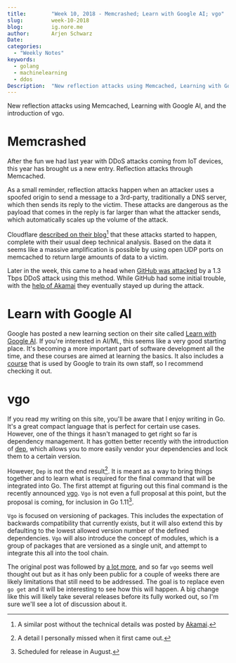 ```yaml
---
title:        "Week 10, 2018 - Memcrashed; Learn with Google AI; vgo"
slug:         week-10-2018
blog:         ig.nore.me  
author:       Arjen Schwarz  
Date:         
categories:   
  - "Weekly Notes"
keywords:
  - golang
  - machinelearning
  - ddos
Description:  "New reflection attacks using Memcached, Learning with Google AI, and the introduction of vgo."
---
```


New reflection attacks using Memcached, Learning with Google AI, and the introduction of vgo.

# Memcrashed

After the fun we had last year with DDoS attacks coming from IoT devices, this year has brought us a new entry. Reflection attacks through Memcached.

As a small reminder, reflection attacks happen when an attacker uses a spoofed origin to send a message to a 3rd-party, traditionally a DNS server, which then sends its reply to the victim. These attacks are dangerous as the payload that comes in the reply is far larger than what the attacker sends, which automatically scales up the volume of the attack.

Cloudflare [described on their blog](https://blog.cloudflare.com/memcrashed-major-amplification-attacks-from-port-11211/)[^1] that these attacks started to happen, complete with their usual deep technical analysis. Based on the data it seems like a massive amplification is possible by using open UDP ports on memcached to return large amounts of data to a victim.

Later in the week, this came to a head when [GitHub was attacked](https://githubengineering.com/ddos-incident-report/) by a 1.3 Tbps DDoS attack using this method. While GitHub had some initial trouble, with the [help of Akamai](https://blogs.akamai.com/2018/03/memcached-fueled-13-tbps-attacks.html) they eventually stayed up during the attack.

# Learn with Google AI

Google has posted a new learning section on their site called [Learn with Google AI](https://ai.google/education). If you're interested in AI/ML, this seems like a very good starting place. It's becoming a more important part of software development all the time, and these courses are aimed at learning the basics. It also includes a [course](https://developers.google.com/machine-learning/crash-course/) that is used by Google to train its own staff, so I recommend checking it out.

# vgo 

If you read my writing on this site, you'll be aware that I enjoy writing in Go. It's a great compact language that is perfect for certain use cases. However, one of the things it hasn't managed to get right so far is dependency management. It has gotten better recently with the introduction of [dep](https://github.com/golang/dep), which allows you to more easily vendor your dependencies and lock them to a certain version.

However, `Dep` is not the end result[^2]. It is meant as a way to bring things together and to learn what is required for the final command that will be integrated into Go. The first attempt at figuring out this final command is the recently announced [vgo](https://research.swtch.com/vgo-intro). `Vgo` is not even a full proposal at this point, but the proposal is coming, for inclusion in Go 1.11[^3].

`Vgo` is focused on versioning of packages. This includes the expectation of backwards compatibility that currently exists, but it will also extend this by defaulting to the lowest allowed version number of the defined dependencies. `Vgo` will also introduce the concept of modules, which is a group of packages that are versioned as a single unit, and attempt to integrate this all into the tool chain.

The original post was followed by [a lot more](https://research.swtch.com/vgo), and so far  `vgo` seems well thought out but as it has only been public for a couple of weeks there are likely limitations that still need to be addressed. The goal is to replace even `go get` and it will be interesting to see how this will happen. A big change like this will likely take several releases before its fully worked out, so I'm sure we'll see a lot of discussion about it.

[^1]:	A similar post without the technical details was posted by [Akamai](https://blogs.akamai.com/2018/02/memcached-udp-reflection-attacks.html).

[^2]:	A detail I personally missed when it first came out.

[^3]:	Scheduled for release in August.
